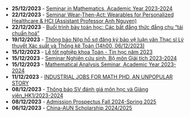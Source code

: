  - **25/12/2023** - [Seminar in Mathematics, Academic Year 2023-2024 ](https://math.hcmus.edu.vn//tin-tức/tin-nghiên-cứu/854-seminar-in-mathematics,-academic-year-2023-2024)
 - **22/12/2023** - [Seminar Wear-Then-Act: Wearables for Personalized Healthcare & HCI (Assistant Professor Anh Nguyen)](https://math.hcmus.edu.vn//tin-tức/tin-nghiên-cứu/850-seminar-wear-then-act-wearables-for-personalized-healthcare-hci-assistant-professor-anh-nguyen)
 - **22/12/2023** - [Buổi trình bày toán học: Các bất đẳng thức đẳng chu “tái chuẩn hoá”](https://math.hcmus.edu.vn//tin-tức/tin-nghiên-cứu/852-buổi-trình-bày-toán-học-các-bất-đẳng-thức-đẳng-chu-“tái-chuẩn-hoá”)
 - **19/12/2023** - [Thông báo Nộp hồ sơ đăng ký bảo vệ luận văn Thạc sĩ Lý thuyết Xác suất và Thống kê Toán (14h00, 06/12/2023)](https://math.hcmus.edu.vn//tin-tức/tin-giáo-vụ/849-thông-báo-nộp-hồ-sơ-đăng-ký-bảo-vệ-luận-văn-thạc-sĩ-lý-thuyết-xác-suất-và-thống-kê-toán-14h00,-06-12-2023)
 - **15/12/2023** - [Lễ tốt nghiệp khoa Toán - Tin học năm 2023](https://math.hcmus.edu.vn//tin-tức/tin-giáo-vụ/846-lễ-tốt-nghiệp-khoa-toán-tin-học-năm-2023)
 - **15/12/2023** - [Seminar Nghiên cứu sinh, Bộ môn Giải tích 2023-2024](https://math.hcmus.edu.vn//tin-tức/tin-nghiên-cứu/848-seminar-nghiên-cứu-sinh,-bộ-môn-giải-tích-2023-2024)
 - **15/12/2023** - [Mathematical Analysis Seminar, Academic Year 2023-2024](https://math.hcmus.edu.vn//tin-tức/tin-nghiên-cứu/847-mathematical-analysis-seminar,-academic-year-2023-2024)
 - **11/12/2023** - [INDUSTRIAL JOBS FOR MATH PHD, AN UNPOPULAR STORY](https://math.hcmus.edu.vn//tin-tức/tin-học-bổng-việc-làm/845-industrial-jobs-for-math-phd,-an-unpopular-story)
 - **08/12/2023** - [Thông báo SV đánh giá môn học và Giảng viên_HK1/2023-2024](https://math.hcmus.edu.vn//tin-tức/tin-giáo-vụ/844-thông-báo-sv-đánh-giá-môn-học-và-giảng-viên_hk1-2023-2024)
 - **08/12/2023** - [Admission Prospectus Fall 2024-Spring 2025](https://math.hcmus.edu.vn//tin-tức/tin-học-bổng-việc-làm/842-admission-prospectus-fall-2024-spring-2025)
 - **06/12/2023** - [China-AUN Scholarship 2024/2025](https://math.hcmus.edu.vn//tin-tức/tin-học-bổng-việc-làm/840-china-aun-scholarship-2024-2025)
